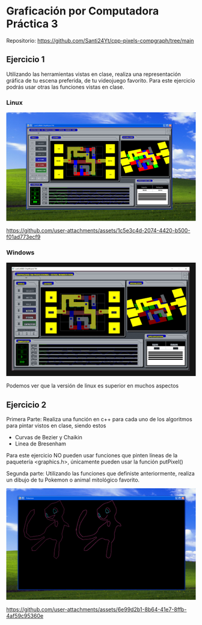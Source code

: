 # Graficación por Computadora Práctica 3

Repositorio: https://github.com/Santi24Yt/cpp-pixels-compgraph/tree/main

## Ejercicio 1
Utilizando las herramientas vistas en clase, realiza una representación gráfica de tu escena
preferida, de tu videojuego favorito. Para este ejercicio podrás usar otras las funciones vistas en clase.

### Linux
![Screenshot](https://github.com/Santi24Yt/cpp-pixels-compgraph/blob/main/assets/linuxlastcallss.png?raw=true)



https://github.com/user-attachments/assets/1c5e3c4d-2074-4420-b500-f01ad773ecf9



### Windows
![Screenshot](https://github.com/Santi24Yt/cpp-pixels-compgraph/blob/main/assets/windowslastcallss.png?raw=true)



Podemos ver que la versión de linux es superior en muchos aspectos

## Ejercicio 2
Primera Parte: Realiza una función en c++ para cada uno de los algoritmos para pintar vistos en clase, siendo
estos
- Curvas de Bezier y Chaikin
- Linea de Bresenham

Para este ejercicio NO pueden usar funciones que pinten líneas de la paquetería <graphics.h>, únicamente
pueden usar la función putPixel()

Segunda parte: Utilizando las funciones que definiste anteriormente, realiza un dibujo de tu Pokemon o animal
mitológico favorito.

![Screenshot](https://github.com/Santi24Yt/cpp-pixels-compgraph/blob/main/assets/linuxpokemonss.png?raw=true)



https://github.com/user-attachments/assets/6e99d2b1-8b64-41e7-8ffb-4af59c95360e


